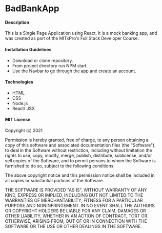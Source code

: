 
# BadBankApp


#### Description
This is a Single Page Application using React. It is a mock banking app, and was created as part of the MITxPro's Full Stack Developer Course.

#### Installation Guidelines
- Download or clone repository.
- From project directory run NPM start.
- Use the Navbar to go through the app and create an account.

#### Technologies
- HTML
- CSS
- Node.js
- React/ JSX

#### MIT License
Copyright (c) 2021

Permission is hereby granted, free of charge, to any person obtaining a copy of this software and associated documentation files (the "Software"), to deal in the Software without restriction, including without limitation the rights to use, copy, modify, merge, publish, distribute, sublicense, and/or sell copies of the Software, and to permit persons to whom the Software is furnished to do so, subject to the following conditions:

The above copyright notice and this permission notice shall be included in all copies or substantial portions of the Software.

THE SOFTWARE IS PROVIDED "AS IS", WITHOUT WARRANTY OF ANY KIND, EXPRESS OR IMPLIED, INCLUDING BUT NOT LIMITED TO THE WARRANTIES OF MERCHANTABILITY, FITNESS FOR A PARTICULAR PURPOSE AND NONINFRINGEMENT. IN NO EVENT SHALL THE AUTHORS OR COPYRIGHT HOLDERS BE LIABLE FOR ANY CLAIM, DAMAGES OR OTHER LIABILITY, WHETHER IN AN ACTION OF CONTRACT, TORT OR OTHERWISE, ARISING FROM, OUT OF OR IN CONNECTION WITH THE SOFTWARE OR THE USE OR OTHER DEALINGS IN THE SOFTWARE.
